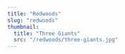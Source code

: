 ```yaml
---
title: "Redwoods"
slug: "redwoods"
thumbnail:
  title: "Three Giants"
  src: "/redwoods/three-giants.jpg"
---
```

